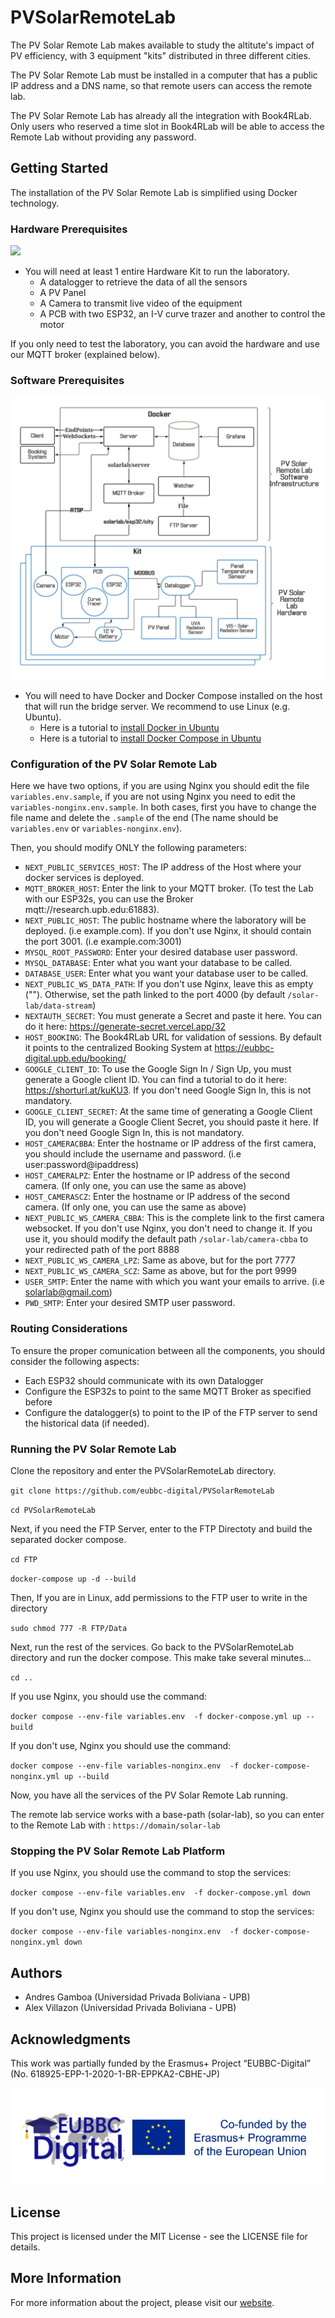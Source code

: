 # PVSolarRemoteLab

The PV Solar Remote Lab makes available to study the altitute's impact of PV efficiency, with 3 equipment "kits" distributed in three different cities.

The PV Solar Remote Lab must be installed in a computer that has a public IP address and a DNS name, so that remote users can access the remote lab.

The PV Solar Remote Lab has already all the integration with Book4RLab. Only users who reserved a time slot in Book4RLab will be able to access the Remote Lab without providing any password.

## Getting Started

The installation of the PV Solar Remote Lab is simplified using Docker technology.

### Hardware Prerequisites

![](Assets/hardwarekit.png)

- You will need at least 1 entire Hardware Kit to run the laboratory.
  - A datalogger to retrieve the data of all the sensors
  - A PV Panel
  - A Camera to transmit live video of the equipment
  - A PCB with two ESP32, an I-V curve trazer and another to control the motor

If you only need to test the laboratory, you can avoid the hardware and use our MQTT broker (explained below).

### Software Prerequisites

![](Assets/architecture.jpeg)

- You will need to have Docker and Docker Compose installed on the host that will run the bridge server. We recommend to use Linux (e.g. Ubuntu).
  - Here is a tutorial to [install Docker in Ubuntu](https://docs.docker.com/engine/install/ubuntu)
  - Here is a tutorial to [install Docker Compose in Ubuntu](https://www.digitalocean.com/community/tutorials/how-to-install-and-use-docker-compose-on-ubuntu-20-04)

### Configuration of the PV Solar Remote Lab

Here we have two options, if you are using Nginx you should edit the file `variables.env.sample`, if you are not using Nginx you need to edit the `variables-nonginx.env.sample`. In both cases, first you have to change the file name and delete the `.sample` of the end (The name should be `variables.env` or `variables-nonginx.env`).

Then, you should modify ONLY the following parameters:

- `NEXT_PUBLIC_SERVICES_HOST`: The IP address of the Host where your docker services is deployed.
- `MQTT_BROKER_HOST`: Enter the link to your MQTT broker. (To test the Lab with our ESP32s, you can use the Broker mqtt://research.upb.edu:61883).
- `NEXT_PUBLIC_HOST`: The public hostname where the laboratory will be deployed. (i.e example.com). If you don't use Nginx, it should contain the port 3001. (i.e example.com:3001)
- `MYSQL_ROOT_PASSWORD`: Enter your desired database user password.
- `MYSQL_DATABASE`: Enter what you want your database to be called.
- `DATABASE_USER`: Enter what you want your database user to be called.
- `NEXT_PUBLIC_WS_DATA_PATH`: If you don't use Nginx, leave this as empty (""). Otherwise, set the path linked to the port 4000 (by default `/solar-lab/data-stream`)
- `NEXTAUTH_SECRET`: You must generate a Secret and paste it here. You can do it here: https://generate-secret.vercel.app/32
- `HOST_BOOKING`: The Book4RLab URL for validation of sessions. By default it points to the centralized Booking System at https://eubbc-digital.upb.edu/booking/
- `GOOGLE_CLIENT_ID`: To use the Google Sign In / Sign Up, you must generate a Google client ID. You can find a tutorial to do it here: https://shorturl.at/kuKU3. If you don't need Google Sign In, this is not mandatory.
- `GOOGLE_CLIENT_SECRET`: At the same time of generating a Google Client ID, you will generate a Google Client Secret, you should paste it here. If you don't need Google Sign In, this is not mandatory.
- `HOST_CAMERACBBA`: Enter the hostname or IP address of the first camera, you should include the username and password. (i.e user:password@ipaddress)
- `HOST_CAMERALPZ`: Enter the hostname or IP address of the second camera. (If only one, you can use the same as above)
- `HOST_CAMERASCZ`: Enter the hostname or IP address of the second camera. (If only one, you can use the same as above)
- `NEXT_PUBLIC_WS_CAMERA_CBBA`: This is the complete link to the first camera websocket. If you don't use Nginx, you don't need to change it. If you use it, you should modify the default path `/solar-lab/camera-cbba` to your redirected path of the port 8888
- `NEXT_PUBLIC_WS_CAMERA_LPZ`: Same as above, but for the port 7777
- `NEXT_PUBLIC_WS_CAMERA_SCZ`: Same as above, but for the port 9999
- `USER_SMTP`: Enter the name with which you want your emails to arrive. (i.e solarlab@gmail.com)
- `PWD_SMTP`: Enter your desired SMTP user password.

### Routing Considerations

To ensure the proper comunication between all the components, you should consider the following aspects:

- Each ESP32 should communicate with its own Datalogger
- Configure the ESP32s to point to the same MQTT Broker as specified before
- Configure the datalogger(s) to point to the IP of the FTP server to send the historical data (if needed).

### Running the PV Solar Remote Lab

Clone the repository and enter the PVSolarRemoteLab directory.

`git clone https://github.com/eubbc-digital/PVSolarRemoteLab`

`cd PVSolarRemoteLab`

Next, if you need the FTP Server, enter to the FTP Directoty and build the separated docker compose.

`cd FTP`

`docker-compose up -d --build`

Then, If you are in Linux, add permissions to the FTP user to write in the directory

`sudo chmod 777 -R FTP/Data`

Next, run the rest of the services. Go back to the PVSolarRemoteLab directory and run the docker compose. This make take several minutes...

`cd ..`

If you use Nginx, you should use the command:

`docker compose --env-file variables.env  -f docker-compose.yml up --build`

If you don't use, Nginx you should use the command:

`docker compose --env-file variables-nonginx.env  -f docker-compose-nonginx.yml up --build`

Now, you have all the services of the PV Solar Remote Lab running.

The remote lab service works with a base-path (solar-lab), so you can enter to the Remote Lab with : `https://domain/solar-lab`

### Stopping the PV Solar Remote Lab Platform

If you use Nginx, you should use the command to stop the services:

`docker compose --env-file variables.env  -f docker-compose.yml down`

If you don't use, Nginx you should use the command to stop the services:

`docker compose --env-file variables-nonginx.env  -f docker-compose-nonginx.yml down`

## Authors

- Andres Gamboa (Universidad Privada Boliviana - UPB)
- Alex Villazon (Universidad Privada Boliviana - UPB)

## Acknowledgments

This work was partially funded by the Erasmus+ Project “EUBBC-Digital” (No.
618925-EPP-1-2020-1-BR-EPPKA2-CBHE-JP)

![](Assets/erasmus.jpeg)

## License

This project is licensed under the MIT License - see the LICENSE file for details.

## More Information

For more information about the project, please visit our [website](https://eubbc-digital.upb.edu/).
